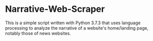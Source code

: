 # Narrative-Web-Scraper
This is a simple script written with Python 3.7.3 that uses language processing to analyze the narrative of a website's home/landing page, notably those of news websites.
